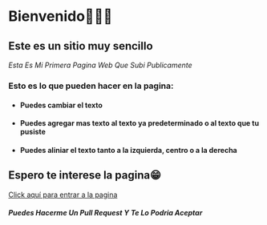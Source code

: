 # Bienvenido👋🏻😃
## Este es un sitio muy sencillo
*Esta Es Mi Primera Pagina Web Que Subi Publicamente*
### Esto es lo que pueden hacer en la pagina:
- ####  **Puedes cambiar el texto**
- #### **Puedes agregar mas texto al texto ya predeterminado o al texto que tu pusiste**
- #### **Puedes aliniar el texto tanto a la izquierda, centro o a la derecha**

## Espero te interese la pagina😁

[Click aquí para entrar a la pagina](https://pagiw.github.io/Home/ "Click aquí para entrar a la pagina")

#### ***Puedes Hacerme Un Pull Request Y Te Lo Podria Aceptar***
